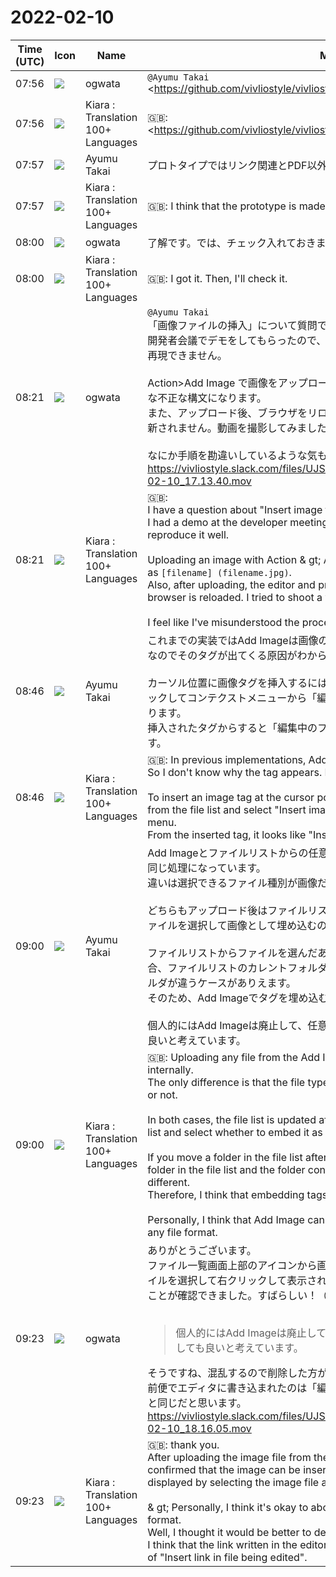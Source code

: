 # 2022-02-10

|Time (UTC)|Icon|Name|Message|
|---|---|---|---|
|07:56|![](https://avatars.slack-edge.com/2019-11-22/845042642576_070441337abaca9fb7b3_72.png)|ogwata|`@Ayumu Takai`<br><https://github.com/vivliostyle/vivliostyle-pub/issues/89|オープンベータまでのTo Doを考える（開発） #89> ですが、「アルファ版公開までに対応が必要な課題」のうち、「<https://github.com/vivliostyle/vivliostyle-pub/issues/91|PDFが出力できない #91>」以外はすべてチェックを入れても大丈夫でしょうか？<br>これを使って提携先に進捗報告したいと思っています。<br><blockquote><https://github.com/vivliostyle/vivliostyle-pub/issues/89|#89 オープンベータまでのTo Doを考える（開発）></blockquote><br><blockquote><https://github.com/vivliostyle/vivliostyle-pub/issues/91|#91 PDFが出力できない></blockquote>|
|07:56|![](https://avatars.slack-edge.com/2021-08-02/2324149410423_2aa7423c4133ecb9f168_72.png)|Kiara : Translation 100+ Languages|🇬🇧: <br><https://github.com/vivliostyle/vivliostyle-pub/issues/89 | Thinking about To Do up to open beta (development) # 89> However, among the "issues that need to be addressed before the alpha version is released" , Is it okay to check everything except "<https://github.com/vivliostyle/vivliostyle-pub/issues/91 | PDF cannot be output # 91>"?<br>I would like to use this to report progress to my partners.|
|07:57|![](https://avatars.slack-edge.com/2021-11-13/2734732574129_8d1b9fea40457c8d0a44_72.png)|Ayumu Takai|プロトタイプではリンク関連とPDF以外はできていると考えています。|
|07:57|![](https://avatars.slack-edge.com/2021-08-02/2324149410423_2aa7423c4133ecb9f168_72.png)|Kiara : Translation 100+ Languages|🇬🇧: I think that the prototype is made except for link related and PDF.|
|08:00|![](https://avatars.slack-edge.com/2019-11-22/845042642576_070441337abaca9fb7b3_72.png)|ogwata|了解です。では、チェック入れておきますね。|
|08:00|![](https://avatars.slack-edge.com/2021-08-02/2324149410423_2aa7423c4133ecb9f168_72.png)|Kiara : Translation 100+ Languages|🇬🇧: I got it. Then, I'll check it.|
|08:21|![](https://avatars.slack-edge.com/2019-11-22/845042642576_070441337abaca9fb7b3_72.png)|ogwata|`@Ayumu Takai`<br>「画像ファイルの挿入」について質問です。<br>開発者会議でデモをしてもらったので、こちらでも試してみようとしましたが、うまく再現できません。<br><br>Action&gt;Add Image で画像をアップロードすると、`[filename](filename.jpg)`のような不正な構文になります。<br>また、アップロード後、ブラウザをリロードしないとエディターとプレビュー画面が更新されません。動画を撮影してみました。<br><br>なにか手順を勘違いしているような気もしていますが、ご教示いただけませんか。<br>https://vivliostyle.slack.com/files/UJS3RCS86/F032DHRH0SZ/_____________2022-02-10_17.13.40.mov|
|08:21|![](https://avatars.slack-edge.com/2021-08-02/2324149410423_2aa7423c4133ecb9f168_72.png)|Kiara : Translation 100+ Languages|🇬🇧: <br>I have a question about "Insert image file".<br>I had a demo at the developer meeting, so I tried it here as well, but I can't reproduce it well.<br><br>Uploading an image with Action &amp; gt; Add Image results in incorrect syntax, such as `[filename] (filename.jpg)`.<br>Also, after uploading, the editor and preview screen will not be updated unless the browser is reloaded. I tried to shoot a video.<br><br>I feel like I've misunderstood the procedure, but could you please teach me?|
|08:46|![](https://avatars.slack-edge.com/2021-11-13/2734732574129_8d1b9fea40457c8d0a44_72.png)|Ayumu Takai|これまでの実装ではAdd Imageは画像のアップロードしかしないはずです。<br>なのでそのタグが出てくる原因がわからないです。リロードしても出てこないはず。<br><br>カーソル位置に画像タグを挿入するには、ファイルリストから画像ファイルを右クリックしてコンテクストメニューから「編集中のファイルに画像を挿入」する必要があります。<br>挿入されたタグからすると「編集中のファイルにリンクを挿入」されたように見えます。|
|08:46|![](https://avatars.slack-edge.com/2021-08-02/2324149410423_2aa7423c4133ecb9f168_72.png)|Kiara : Translation 100+ Languages|🇬🇧: In previous implementations, Add Image should only upload images.<br>So I don't know why the tag appears. It should not come out even if it is reloaded.<br><br>To insert an image tag at the cursor position, you need to right-click the image file from the file list and select "Insert image in file being edited" from the context menu.<br>From the inserted tag, it looks like "Insert link into file being edited".|
|09:00|![](https://avatars.slack-edge.com/2021-11-13/2734732574129_8d1b9fea40457c8d0a44_72.png)|Ayumu Takai|Add Imageとファイルリストからの任意のファイルのアップロードは'、内部ではほぼ同じ処理になっています。<br>違いは選択できるファイル種別が画像だけに制限しているか、制限なしかだけです。<br><br>どちらもアップロード後はファイルリストが更新されるので、ファイルリストからファイルを選択して画像として埋め込むのか、リンクとして埋め込むのか選択します。<br><br>ファイルリストからファイルを選んだあとファイルリストでフォルダを移動した場合、ファイルリストのカレントフォルダと、エディタで開いているファイルのあるフォルダが違うケースがありえます。<br>そのため、Add Imageでタグを埋め込むのは事故になりやすいように思います。<br><br>個人的にはAdd Imageは廃止して、任意のファイル形式のアップロードに一本化しても良いと考えています。|
|09:00|![](https://avatars.slack-edge.com/2021-08-02/2324149410423_2aa7423c4133ecb9f168_72.png)|Kiara : Translation 100+ Languages|🇬🇧: Uploading any file from the Add Image and file list'is almost the same internally.<br>The only difference is that the file types that can be selected are limited to images or not.<br><br>In both cases, the file list is updated after uploading, so select a file from the file list and select whether to embed it as an image or as a link.<br><br>If you move a folder in the file list after selecting a file from the file list, the current folder in the file list and the folder containing the file opened in the editor may be different.<br>Therefore, I think that embedding tags with Add Image is prone to accidents.<br><br>Personally, I think that Add Image can be abolished and integrated into uploads of any file format.|
|09:23|![](https://avatars.slack-edge.com/2019-11-22/845042642576_070441337abaca9fb7b3_72.png)|ogwata|ありがとうございます。<br>ファイル一覧画面上部のアイコンから画像ファイルをアップロード後、その画像ファイルを選択して右クリックして表示されたサブメニューから、うまく画像を挿入できることが確認できました。すばらしい！（動画撮りました）<br><br><blockquote>個人的にはAdd Imageは廃止して、任意のファイル形式のアップロードに一本化しても良いと考えています。</blockquote>そうですね、混乱するので削除した方がよいと思いました。<br>前便でエディタに書き込まれたのは「編集中のファイルにリンクを挿入する」のリンクと同じだと思います。<br>https://vivliostyle.slack.com/files/UJS3RCS86/F032A43PN30/_____________2022-02-10_18.16.05.mov|
|09:23|![](https://avatars.slack-edge.com/2021-08-02/2324149410423_2aa7423c4133ecb9f168_72.png)|Kiara : Translation 100+ Languages|🇬🇧: thank you.<br>After uploading the image file from the icon at the top of the file list screen, I confirmed that the image can be inserted successfully from the submenu displayed by selecting the image file and right-clicking. wonderful! (I took a video)<br><br>&amp; gt; Personally, I think it's okay to abolish Add Image and unify it to upload any file format.<br>Well, I thought it would be better to delete it because it would be confusing.<br>I think that the link written in the editor in the previous flight is the same as the link of "Insert link in file being edited".|
